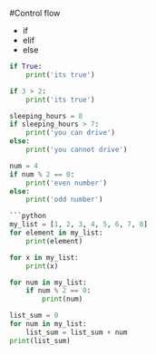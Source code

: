 #Control flow
-   if
-   elif
-   else

```python
if True:
    print('its true')

if 3 > 2:
    print('its true')

sleeping_hours = 8
if sleeping_hours > 7:
    print('you can drive')
else:
    print('you cannot drive')

num = 4
if num % 2 == 0:
    print('even number')
else:
    print('odd number')
```

```python
```python
my_list = [1, 2, 3, 4, 5, 6, 7, 8]
for element in my_list:
    print(element)

for x in my_list:
    print(x)

for num in my_list:
    if num % 2 == 0:
        print(num)

list_sum = 0
for num in my_list:
    list_sum = list_sum + num
print(list_sum)
```
```